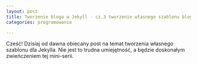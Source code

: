 ```yaml
---
layout: post
title: Tworzenie bloga w Jekyll - cz.3 tworzenie własnego szablonu bloga.
categories: programowanie

---
```


Cześć! Dzisiaj od dawna obiecany post na temat tworzenia własnego szablonu dla Jekylla. Nie jest to trudna umiejętność, a będzie  doskonałym zwieńczeniem tej mini-serii. 